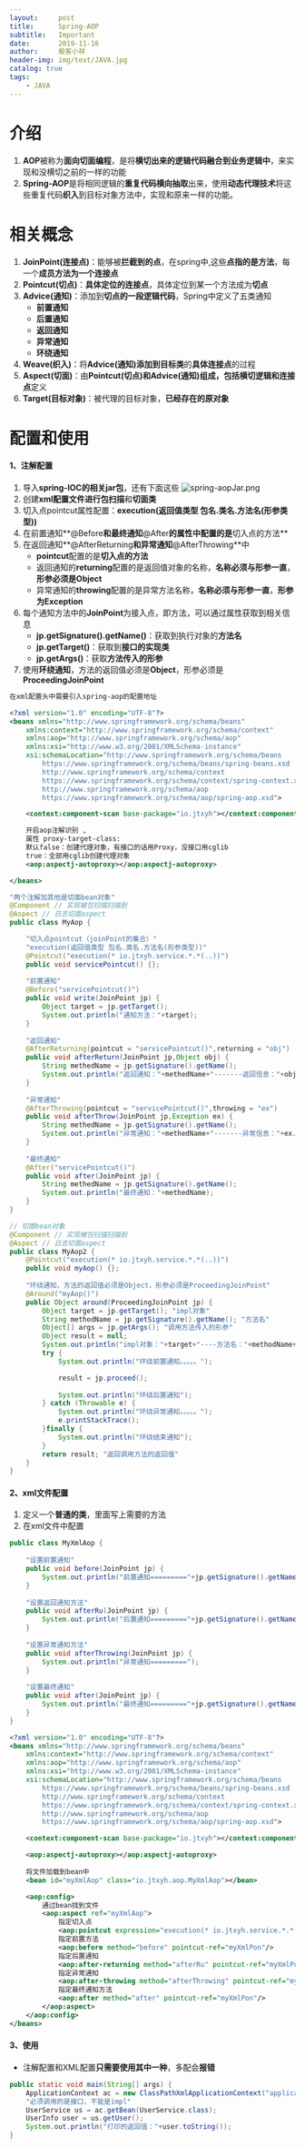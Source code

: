 ```yaml
---
layout:     post                    
title:      Spring-AOP
subtitle:   Important               
date:       2019-11-16               
author:     极客小祥                      
header-img: img/text/JAVA.jpg   
catalog: true                        
tags: 
    - JAVA
---
```


# 介绍
1. **AOP**被称为**面向切面编程**，是将**横切出来的逻辑代码融合到业务逻辑中**，来实现和没横切之前的一样的功能
2. **Spring-AOP**是将相同逻辑的**重复代码横向抽取**出来，使用**动态代理技术**将这些重复代码**织入**到目标对象方法中，实现和原来一样的功能。

# 相关概念
1. **JoinPoint\(连接点\)**：能够被**拦截到的点**，在spring中,这些**点指的是方法**，每一个**成员方法为一个连接点**
2. **Pointcut\(切点\)**：**具体定位的连接点**，具体定位到某一个方法成为**切点**
3. **Advice\(通知\)**：添加到**切点的一段逻辑代码**，Spring中定义了五类通知
    * **前置通知**
    * **后置通知**
    * **返回通知**
    * **异常通知**
    * **环绕通知**
4. **Weave\(织入\)**：将**Advice\(通知\)添加到目标类**的**具体连接点**的过程
5. **Aspect\(切面\)**：由**Pointcut\(切点\)**和**Advice\(通知\)**组成，包括**横切逻辑和连接点**定义
6. **Target\(目标对象\)**：被代理的目标对象，**已经存在的原对象**

# 配置和使用
#### 1、注解配置
1. 导入**spring-IOC的相关jar包**，还有下面这些
![spring-aopJar.png](https://i.loli.net/2019/11/15/STk7zZi4jhdGHo5.png)
2. 创建**xml配置文件进行包扫描**和**切面类**
3. 切入点pointcut属性配置：**execution\(返回值类型 包名.类名.方法名\(形参类型\)\)**
4. 在前置通知**@Before**和最终通知**@After**的属性中配置的是**切入点的方法**
5. 在返回通知**@AfterReturning**和异常通知**@AfterThrowing**中
    * **pointcut**配置的是**切入点的方法**
    * 返回通知的**returning**配置的是返回值对象的名称，**名称必须与形参一直**，**形参必须是Object**
    * 异常通知的**throwing**配置的是异常方法名称，**名称必须与形参一直**，**形参为Exception**
6. 每个通知方法中的**JoinPoint**为接入点，即方法，可以通过属性获取到相关信息
    * **jp.getSignature\(\).getName\(\)**：获取到执行对象的**方法名**
    * **jp.getTarget\(\)**：获取到**接口的实现类**
    * **jp.getArgs\(\)**：获取**方法传入的形参**
7. 使用**环绕通知**，方法的返回值必须是**Object**，形参必须是**ProceedingJoinPoint**

```xml
在xml配置头中需要引入spring-aop的配置地址

<?xml version="1.0" encoding="UTF-8"?>
<beans xmlns="http://www.springframework.org/schema/beans"
	xmlns:context="http://www.springframework.org/schema/context"
	xmlns:aop="http://www.springframework.org/schema/aop"
	xmlns:xsi="http://www.w3.org/2001/XMLSchema-instance"
	xsi:schemaLocation="http://www.springframework.org/schema/beans
        https://www.springframework.org/schema/beans/spring-beans.xsd
        http://www.springframework.org/schema/context
        https://www.springframework.org/schema/context/spring-context.xsd
        http://www.springframework.org/schema/aop
        https://www.springframework.org/schema/aop/spring-aop.xsd">

	<context:component-scan base-package="io.jtxyh"></context:component-scan>

	开启aop注解识别 , 
	属性 proxy-target-class:
    默认false：创建代理对象，有接口的话用Proxy，没接口用cglib 
	true：全部用cglib创建代理对象
	<aop:aspectj-autoproxy></aop:aspectj-autoproxy>

</beans>
```

```java
"两个注解加其他是切面bean对象"
@Component // 实现被包扫描扫描到
@Aspect // 日志切面aspect
public class MyAop {

	"切入点pointcut（joinPoint的集合）"
	"execution(返回值类型 包名.类名.方法名(形参类型))"
	@Pointcut("execution(* io.jtxyh.service.*.*(..))")
	public void servicePointcut() {};
	
	"前置通知"
	@Before("servicePointcut()")
	public void write(JoinPoint jp) {
		Object target = jp.getTarget();
		System.out.println("通知方法："+target);
	}
	
	"返回通知"
	@AfterReturning(pointcut = "servicePointcut()",returning = "obj")
	public void afterReturn(JoinPoint jp,Object obj) {
		String methedName = jp.getSignature().getName();
		System.out.println("返回通知："+methedName+"-------返回信息："+obj);
	}
	
	"异常通知"
	@AfterThrowing(pointcut = "servicePointcut()",throwing = "ex")
	public void afterThrow(JoinPoint jp,Exception ex) {
		String methedName = jp.getSignature().getName();
		System.out.println("异常通知："+methedName+"-------异常信息："+ex.getMessage());
	}
	
	"最终通知"
	@After("servicePointcut()")
	public void after(JoinPoint jp) {
		String methedName = jp.getSignature().getName();
		System.out.println("最终通知："+methedName);
	}
}
```

```java
// 切面bean对象
@Component // 实现被包扫描扫描到
@Aspect // 日志切面aspect
public class MyAop2 {
	@Pointcut("execution(* io.jtxyh.service.*.*(..))")
	public void myAop() {};
	
	"环绕通知，方法的返回值必须是Object，形参必须是ProceedingJoinPoint"
	@Around("myAop()")
	public Object around(ProceedingJoinPoint jp) {
		Object target = jp.getTarget(); "impl对象"
		String methodName = jp.getSignature().getName(); "方法名"
		Object[] args = jp.getArgs(); "调用方法传入的形参"
		Object result = null;
		System.out.println("impl对象："+target+"----方法名："+methodName+"----方法的形参："+Arrays.toString(args));
		try {
			System.out.println("环绕前置通知。。。。。");

			result = jp.proceed();
			
            System.out.println("环绕后置通知");
		} catch (Throwable e) {
			System.out.println("环绕异常通知。。。。。");
			e.printStackTrace();
		}finally {
			System.out.println("环绕结束通知");
		}
		return result; "返回调用方法的返回值"
	}
}

```

#### 2、xml文件配置
1. 定义一个**普通的类**，里面写上需要的方法
2. 在xml文件中配置

```java
public class MyXmlAop {
	
	"设置前置通知"
	public void before(JoinPoint jp) {
		System.out.println("前置通知========="+jp.getSignature().getName());
	}
	
	"设置返回通知方法"
	public void afterRu(JoinPoint jp) {
		System.out.println("后置通知========="+jp.getSignature().getName());
	}
	
    "设置异常通知方法"
	public void afterThrowing(JoinPoint jp) {
		System.out.println("异常通知=========");
	}
	
	"设置最终通知"
	public void after(JoinPoint jp) {
		System.out.println("最终通知========="+jp.getSignature().getName());
	}
}
```

```xml
<?xml version="1.0" encoding="UTF-8"?>
<beans xmlns="http://www.springframework.org/schema/beans"
	xmlns:context="http://www.springframework.org/schema/context"
	xmlns:aop="http://www.springframework.org/schema/aop"
	xmlns:xsi="http://www.w3.org/2001/XMLSchema-instance"
	xsi:schemaLocation="http://www.springframework.org/schema/beans
        https://www.springframework.org/schema/beans/spring-beans.xsd
        http://www.springframework.org/schema/context
        https://www.springframework.org/schema/context/spring-context.xsd
        http://www.springframework.org/schema/aop
        https://www.springframework.org/schema/aop/spring-aop.xsd">

	<context:component-scan base-package="io.jtxyh"></context:component-scan>

	<aop:aspectj-autoproxy></aop:aspectj-autoproxy>
 
    将文件加载到bean中
	<bean id="myXmlAop" class="io.jtxyh.aop.MyXmlAop"></bean>

	<aop:config>
		通过bean找到文件
		<aop:aspect ref="myXmlAop">
			指定切入点
			<aop:pointcut expression="execution(* io.jtxyh.service.*.*(..))" id="myXmlPon"/>
			指定前置方法
			<aop:before method="before" pointcut-ref="myXmlPon"/>
			指定后置通知
			<aop:after-returning method="afterRu" pointcut-ref="myXmlPon"/>
			指定异常通知
			<aop:after-throwing method="afterThrowing" pointcut-ref="myXmlPon"/>
			指定最终通知方法
			<aop:after method="after" pointcut-ref="myXmlPon"/>
		</aop:aspect>
	</aop:config>
</beans>
```

#### 3、使用
* 注解配置和XML配置**只需要使用其中一种**，多配会**报错**

```java
public static void main(String[] args) {
    ApplicationContext ac = new ClassPathXmlApplicationContext("applicationContext.xml");
    "必须调用的是接口，不能是impl"
    UserService us = ac.getBean(UserService.class);
    UserInfo user = us.getUser();
    System.out.println("打印的返回值："+user.toString());
}
```